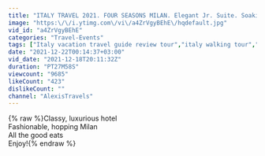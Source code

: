 ```yaml
---
title: "ITALY TRAVEL 2021. FOUR SEASONS MILAN. Elegant Jr. Suite. Soaking up the city. Milan in October."
image: "https:\/\/i.ytimg.com\/vi\/a4ZrVgyBEhE\/hqdefault.jpg"
vid_id: "a4ZrVgyBEhE"
categories: "Travel-Events"
tags: ["Italy vacation travel guide review tour","italy walking tour","top ten best things to do see eat in Milan Italy"]
date: "2021-12-22T00:14:37+03:00"
vid_date: "2021-12-18T20:11:32Z"
duration: "PT27M58S"
viewcount: "9685"
likeCount: "423"
dislikeCount: ""
channel: "AlexisTravels"
---
```

{% raw %}Classy, luxurious hotel <br />Fashionable, hopping Milan<br />All the good eats<br />Enjoy!{% endraw %}
